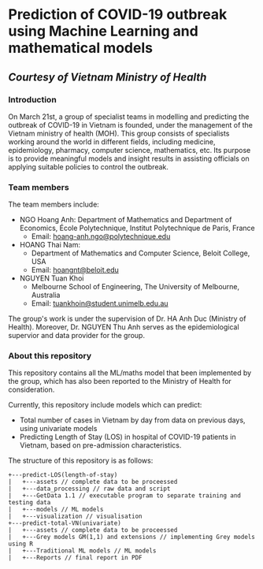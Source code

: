 # Prediction of COVID-19 outbreak using Machine Learning and mathematical models

## *Courtesy of Vietnam Ministry of Health*

### Introduction

On March 21st, a group of specialist teams in modelling and predicting the outbreak of COVID-19 in Vietnam is founded, under the management of the Vietnam ministry of health (MOH). This group consists of specialists working around the world in different fields, including medicine, epidemiology, pharmacy, computer science, mathematics, etc. Its purpose is to provide meaningful models and insight results in assisting officials on applying suitable policies to control the outbreak.

### Team members

The team members include:

- NGO Hoang Anh:
     Department of Mathematics and Department of Economics, École Polytechnique, Institut Polytechnique de Paris, France
    - Email: hoang-anh.ngo@polytechnique.edu
- HOANG Thai Nam:
    - Department of Mathematics and Computer Science, Beloit College, USA
    - Email: hoangnt@beloit.edu
- NGUYEN Tuan Khoi
    - Melbourne School of Engineering, The University of Melbourne, Australia
    - Email: tuankhoin@student.unimelb.edu.au

The group's work is under the supervision of Dr. HA Anh Duc (Ministry of Health). Moreover, Dr. NGUYEN Thu Anh serves as the epidemiological supervior and data provider for the group. 

### About this repository

This repository contains all the ML/maths model that been implemented by the group, which has also been reported to the Ministry of Health for consideration. 

Currently, this repository include models which can predict:

- Total number of cases in Vietnam by day from data on previous days, using univariate models
- Predicting Length of Stay (LOS) in hospital of COVID-19 patients in Vietnam, based on pre-admission characteristics.

The structure of this repository is as follows:

```
+---predict-LOS(length-of-stay)
|   +---assets // complete data to be proceessed
|   +---data_processing // raw data and script
|   +---GetData 1.1 // executable program to separate training and testing data 
|   +---models // ML models 
|   +---visualization // visualisation
+---predict-total-VN(univariate)
|   +---assets // complete data to be proceessed
|   +---Grey models GM(1,1) and extensions // implementing Grey models using R
|   +---Traditional ML models // ML models
|   +---Reports // final report in PDF
```